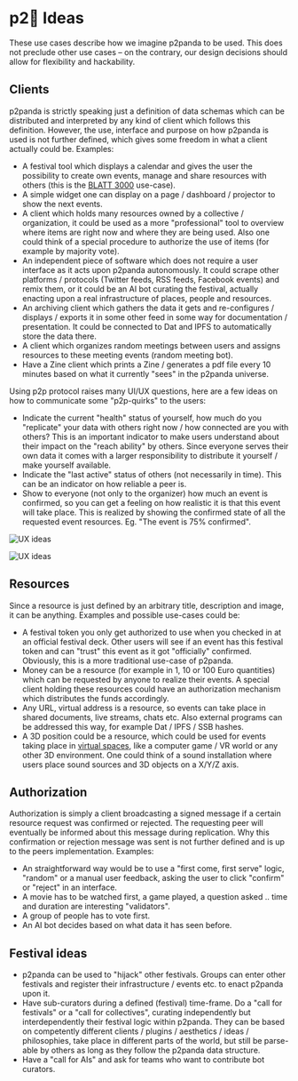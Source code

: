 # p2:panda_face: Ideas

These use cases describe how we imagine p2panda to be used. This does not preclude other use cases – on the contrary, our design decisions should allow for flexibility and hackability.

## Clients

p2panda is strictly speaking just a definition of data schemas which can be distributed and interpreted by any kind of client which follows this definition. However, the use, interface and purpose on how p2panda is used is not further defined, which gives some freedom in what a client actually could be. Examples:

- A festival tool which displays a calendar and gives the user the possibility to create own events, manage and share resources with others (this is the [BLATT 3000](https://hoffnung3000.de) use-case).
- A simple widget one can display on a page / dashboard / projector to show the next events.
- A client which holds many resources owned by a collective / organization, it could be used as a more "professional" tool to overview where items are right now and where they are being used. Also one could think of a special procedure to authorize the use of items (for example by majority vote).
- An independent piece of software which does not require a user interface as it acts upon p2panda autonomously. It could scrape other platforms / protocols (Twitter feeds, RSS feeds, Facebook events) and remix them, or it could be an AI bot curating the festival, actually enacting upon a real infrastructure of places, people and resources.
- An archiving client which gathers the data it gets and re-configures / displays / exports it in some other feed in some way for documentation / presentation. It could be connected to Dat and IPFS to automatically store the data there.
- A client which organizes random meetings between users and assigns resources to these meeting events (random meeting bot).
- Have a Zine client which prints a Zine / generates a pdf file every 10 minutes based on what it currently "sees" in the p2panda universe.

Using p2p protocol raises many UI/UX questions, here are a few ideas on how to communicate some "p2p-quirks" to the users:

- Indicate the current "health" status of yourself, how much do you "replicate" your data with others right now / how connected are you with others? This is an important indicator to make users understand about their impact on the "reach ability" by others. Since everyone serves their own data it comes with a larger responsibility to distribute it yourself / make yourself available.
- Indicate the "last active" status of others (not necessarily in time). This can be an indicator on how reliable a peer is.
- Show to everyone (not only to the organizer) how much an event is confirmed, so you can get a feeling on how realistic it is that this event will take place. This is realized by showing the confirmed state of all the requested event resources. Eg. "The event is 75% confirmed".

![UX ideas](https://raw.githubusercontent.com/p2panda/design-document/master/images/client.jpg)

![UX ideas](https://raw.githubusercontent.com/p2panda/design-document/master/images/client-pro.jpg)

## Resources

Since a resource is just defined by an arbitrary title, description and image, it can be anything. Examples and possible use-cases could be:

- A festival token you only get authorized to use when you checked in at an official festival deck. Other users will see if an event has this festival token and can "trust" this event as it got "officially" confirmed. Obviously, this is a more traditional use-case of p2panda.
- Money can be a resource (for example in 1, 10 or 100 Euro quantities) which can be requested by anyone to realize their events. A special client holding these resources could have an authorization mechanism which distributes the funds accordingly.
- Any URL, virtual address is a resource, so events can take place in shared documents, live streams, chats etc. Also external programs can be addressed this way, for example Dat / IPFS / SSB hashes.
- A 3D position could be a resource, which could be used for events taking place in [virtual spaces](https://github.com/RangerMauve/local-first-cyberspace), like a computer game / VR world or any other 3D environment. One could think of a sound installation where users place sound sources and 3D objects on a X/Y/Z axis.

## Authorization

Authorization is simply a client broadcasting a signed message if a certain resource request was confirmed or rejected. The requesting peer will eventually be informed about this message during replication. Why this confirmation or rejection message was sent is not further defined and is up to the peers implementation. Examples:

- An straightforward way would be to use a "first come, first serve" logic, "random" or a manual user feedback, asking the user to click "confirm" or "reject" in an interface.
- A movie has to be watched first, a game played, a question asked .. time and duration are interesting "validators".
- A group of people has to vote first.
- An AI bot decides based on what data it has seen before.

## Festival ideas

- p2panda can be used to "hijack" other festivals. Groups can enter other festivals and register their infrastructure / events etc. to enact p2panda upon it.
- Have sub-curators during a defined (festival) time-frame. Do a "call for festivals" or a "call for collectives", curating independently but interdependently their festival logic within p2panda. They can be based on competently different clients / plugins / aesthetics / ideas / philosophies, take place in different parts of the world, but still be parse-able by others as long as they follow the p2panda data structure.
- Have a "call for AIs" and ask for teams who want to contribute bot curators.
